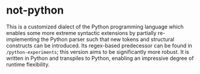 # not-python

This is a customized dialect of the Python programming language which enables
some more extreme syntactic extensions by partially re-implementing the Python
parser such that new tokens and structural constructs can be introduced. Its
regex-based predecessor can be found in `/python-experiments`; this version
aims to be significantly more robust. It is written in Python and transpiles to
Python, enabling an impressive degree of runtime flexibility.
